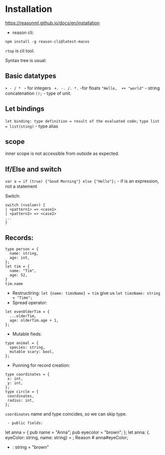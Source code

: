 # Installation
https://reasonml.github.io/docs/en/installation

+ reason cli:
```
npm install -g reason-cli@latest-macos
```

`rtop` is cli tool.

Syntax tree is usual: 

## Basic datatypes
`+ - / * ` - for integers
` +. -. /. *.` -for floats
`"Hello,  ++ "world"` - string concatenation
`();` - type of unit.

## Let bindings
`let binding: type definition = result of the evaluated code;`
`type list = list(sting)` - type alias

## scope
inner scope is not accessible from outside as expected.

## If/Else and switch
`var a = if (true) {"Good Morning"} else {"Hello"};`  - if is an expression, not a statement

Switch:
```
switch (<value>) {
| <pattern1> => <case1>
| <pattern2> => <case2>
...
}
```

## Records:
```
type person = {
  name: string,
  age: int,
};
let tim = { 
  name: "Tim",
  age: 52,
}
tim.name
```
 - Restructiring: `let {name: timsName} = tim` give us `let timsName: string = "Time";`
 - Spread operator:
```
let evenOlderTim = {
  ...olderTim, 
  age: olderTim.age + 1,
};
```
 - Mutable fieds:
```
type animal = {
  species: string,
  mutable scary: bool,
};
```
 - Punning for record creation:
 ```
 type coordinates = {
  x: int,
  y: int,
};
type circle = {
  coordinates,
  radius: int,
};
```
`coordinates` name and type coincides, so we can skip type.
 ```
  - public fields:
```
let anna = {
  pub name = "Anna";
  pub eyecolor = "brown";
};
let anna: {. eyeColor: string, name: string} = <obj>;
Reason # anna#eyeColor;
- : string = "brown"
```